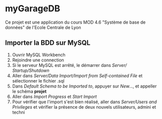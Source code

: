 # myGarageDB
Ce projet est une application du cours MOD 4.6 "Système de base de données" de l'Ecole Centrale de Lyon

## Importer la BDD sur MySQL
1. Ouvrir MySQL Workbench
2. Rejoindre une connection
3. Si le serveur MySQL est arrêté, le démarrer dans *Server/ Startup/Shutdown* 
4. Aller dans *Server/Data Import/Import from Self-contained File* et sélectionner le fichier .sql
5. Dans *Default Schema to be Imported to*, appuyer sur *New...*, et appeller le schéma **projet**
6. Aller dans *Import Progress* et *Start Import*
7. Pour vérifier que l'import s'est bien réalisé, aller dans *Server/Users and Privileges* et vérifier la présence de deux nouvels utilisateurs, admini et techni
